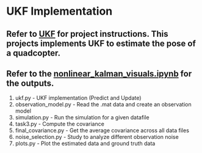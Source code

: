 # UKF Implementation

## Refer to [UKF](https://github.com/vishwas-hegde/Robot-Navigation/blob/main/Nonlinear%20Kalman%20Filter/Project%203%20-%20Nonlinear%20Kalman%20Filter.pdf) for project instructions. This projects implements UKF to estimate the pose of a quadcopter.

## Refer to the [nonlinear_kalman_visuals.ipynb](https://github.com/vishwas-hegde/Robot-Navigation/blob/main/Nonlinear%20Kalman%20Filter/nonlinear_kalman_visuals.ipynb) for the outputs.

1) ukf.py - UKF implementation (Predict and Update)
2) observation_model.py - Read the .mat data and create an observation model
3) simulation.py - Run the simulation for a given datafile
4) task3.py - Compute the covariance
5) final_covariance.py - Get the average covariance across all data files
6) noise_selection.py - Study to analyze different observation noise
7) plots.py - Plot the estimated data and ground truth data

